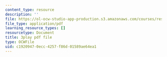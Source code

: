 ```yaml
---
content_type: resource
description: ''
file: https://ol-ocw-studio-app-production.s3.amazonaws.com/courses/res-18-009-learn-differential-equations-up-close-with-gilbert-strang-and-cleve-moler-fall-2015/c19209470ecc4257f86d01589ae64ea1_ZvL88xqYSak.pdf
file_type: application/pdf
learning_resource_types: []
resourcetype: Document
title: 3play pdf file
type: OCWFile
uid: c1920947-0ecc-4257-f86d-01589ae64ea1
---
```

